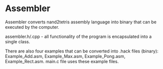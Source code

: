 # Assembler

Assembler converts nand2tetris assembly language into binary that can be executed by the computer.

assembler.h/.cpp - all functionality of the program is encapsulated into a single class.

There are also four examples that can be converted into .hack files (binary): Example_Add.asm, Example_Max.asm, Example_Pong.asm, Example_Rect.asm.
main.c file uses these example files.
